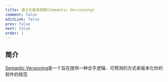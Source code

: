 ```yaml
---
title: 语义化版本控制(Semantic Versioning)
comment: false
editLink: false
prev: false
next: false
order: 1
---
```


## 简介

[Semantic Versioning](https://semver.org/)是一个旨在提供一种合乎逻辑、可预测的方式来版本化你的软件的规范
